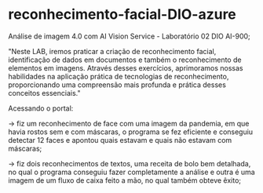 # reconhecimento-facial-DIO-azure

Análise de imagem 4.0 com AI Vision Service -  Laboratório 02 DIO AI-900;


"Neste LAB, iremos praticar a criação de reconhecimento facial, identificação de dados em documentos e também o reconhecimento de elementos em imagens. Através desses exercícios, aprimoramos nossas habilidades na aplicação prática de tecnologias de reconhecimento, proporcionando uma compreensão mais profunda e prática desses conceitos essenciais."

Acessando o portal:

-> fiz um reconhecimento de face com uma imagem da pandemia, em que havia rostos sem e com máscaras, o programa se fez eficiente e conseguiu detectar 12 faces e apontou quais estavam e quais não estavam com máscaras;

-> fiz dois reconhecimentos de textos, uma receita de bolo bem detalhada, no qual o programa conseguiu fazer completamente a análise e outra é uma imagem de um fluxo de caixa feito a mão, no qual também obteve êxito;

